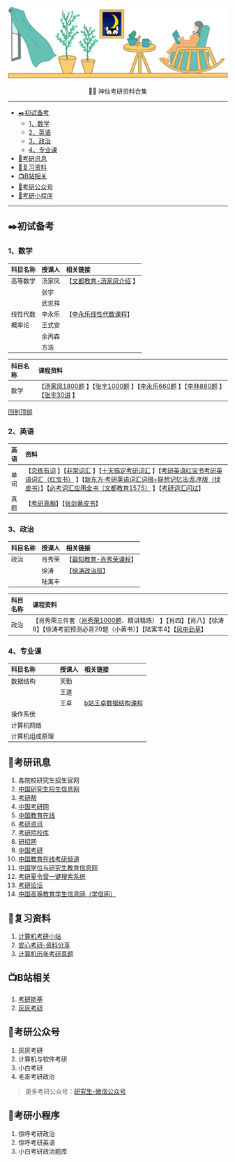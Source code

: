 ![2022一定上岸](https://github.com/WangRongsheng/2022-sources/blob/main/img/home.gif)

<p align="center"> 👨‍🎓 神仙考研资料合集</p>

---

- [✒️初试备考](#%EF%B8%8F初试备考)
  - [1、数学](#1数学)
  - [2、英语](#2英语)
  - [3、政治](#3政治)
  - [4、专业课](#4专业课)
- [📣考研讯息](#考研讯息)
- [📒复习资料](#复习资料)
- [📺B站相关](#B站相关)
- [📱考研公众号](#考研公众号)
- [📲考研小程序](#考研小程序)

---

## ✒️初试备考

### 1、数学

|科目名称|授课人|相关链接|
|:-|:-|:-|
|高等数学|汤家凤|【[文都教育-汤家凤介绍](https://www.wendu.com/teacher/kaoyan/ggk/shuxue/15.shtml) 】|
||张宇||
||武忠祥||
|线性代数|李永乐|【[李永乐线性代数课程](https://ke.qq.com/course/180163)】|
|概率论|王式安||
| | 余丙森| |
||方浩||

|科目名称|课程资料|
|:-|:-|
|数学|【[汤家凤1800题](https://s.taobao.com/search?q=%E8%80%83%E7%A0%941800) 】【[张宇1000题](https://s.taobao.com/search?q=%E5%BC%A0%E5%AE%871000%E9%A2%98) 】【[李永乐660题](https://s.taobao.com/search?q=%E8%80%83%E7%A0%94660) 】【[李林880题](https://s.taobao.com/search?q=%E6%9D%8E%E6%9E%97880%E9%A2%98) 】【[张宇30讲](https://s.taobao.com/search?q=%E5%BC%A0%E5%AE%87%E5%9F%BA%E7%A1%8030%E8%AE%B2) 】|

[回到顶部](#readme)

### 2、英语

|英语|资料|
|:-|:-|
|单词|【[恋练有词](https://s.taobao.com/search?q=%E6%81%8B%E7%BB%83%E6%9C%89%E8%AF%8D) 】【[非常词汇](https://s.taobao.com/search?q=%E9%9D%9E%E5%B8%B8%E8%AF%8D%E6%B1%87) 】【[十天搞定考研词汇](https://s.taobao.com/search?q=%E5%8D%81%E5%A4%A9%E6%90%9E%E5%AE%9A%E8%80%83%E7%A0%94%E8%AF%8D%E6%B1%87) 】【[考研英语红宝书考研英语词汇（红宝书）](https://s.taobao.com/search?q=%E8%80%83%E7%A0%94%E8%8B%B1%E8%AF%AD%E7%BA%A2%E5%AE%9D%E4%B9%A6%E8%80%83%E7%A0%94%E8%8B%B1%E8%AF%AD%E8%AF%8D%E6%B1%87) 】【[新东方·考研英语词汇词根+联想记忆法:乱序版（绿皮书）](https://s.taobao.com/search?q=%E6%96%B0%E4%B8%9C%E6%96%B9%C2%B7%E8%80%83%E7%A0%94%E8%8B%B1%E8%AF%AD%E8%AF%8D%E6%B1%87%E8%AF%8D%E6%A0%B9%2B%E8%81%94%E6%83%B3%E8%AE%B0%E5%BF%86%E6%B3%95%3A%E4%B9%B1%E5%BA%8F%E7%89%88)】【[必考词汇应用全书（文都教育1575）](https://s.taobao.com/search?q=%E6%96%87%E9%83%BD%E6%95%99%E8%82%B2+1575) 】【[考研词汇闪过](https://s.taobao.com/search?q=%E8%80%83%E7%A0%94%E8%AF%8D%E6%B1%87%E9%97%AA%E8%BF%87)】|
|真题|【[考研真相](https://s.taobao.com/search?q=%E8%80%83%E7%A0%94%E7%9C%9F%E7%9B%B8)】【[张剑黄皮书](https://s.taobao.com/search?q=%E8%80%83%E7%A0%94%E9%BB%84%E7%9A%AE%E4%B9%A6)】|

### 3、政治

|科目名称|授课人|相关链接|
|:-|:-|:-|
|政治|肖秀荣|【[最知教育-肖秀荣课程](https://zuizhi.ke.qq.com/)】|
||徐涛|【[徐涛政治班](https://class.hujiang.com/18389713/intro)】|
||陆寓丰||

|科目名称|课程资料|
|:-|:-|
|政治|【肖秀荣三件套（[肖秀荣1000题](https://s.taobao.com/search?q=%E8%82%96%E7%A7%80%E8%8D%A31000%E9%A2%98)、精讲精练） 】【肖四】【肖八】【徐涛8】【徐涛考前预测必背20题（小黄书）】【陆寓丰4】【[风中劲草](https://s.taobao.com/search?q=%E9%A3%8E%E4%B8%AD%E5%8A%B2%E8%8D%89)】|

### 4、专业课

|科目名称|授课人|相关链接|
|:-|:-|:-|
|数据结构|天勤||
||王道||
||王卓|[b站王卓数据结构课程](https://space.bilibili.com/40323036/)|
|操作系统|||
|计算机网络|||
|计算机组成原理|||

## 📣考研讯息

1. 各院校研究生招生官网
2. <a href="https://yz.chsi.com.cn/">中国研究生招生信息网</a>
3. <a href="http://www.kaoyan.com/">考研帮</a>
4. <a href="http://www.chinakaoyan.com/">中国考研网</a>
5. <a href="http://www.eol.cn/">中国教育在线</a>
6. <a href="http://www.eol.cn/e_ky/zt/common/kylc/pc.shtml">考研资讯</a>
7. <a href="https://yz.chsi.com.cn/sch/">考研院校库</a>
8. <a href="https://yz.chsi.com.cn/kyinfo/">研招网</a>
9. <a href="http://www.cnky.net/">中国考研</a>
10. <a href="http://kaoyan.eol.cn/">中国教育在线考研频道</a>
11. <a href="http://www.cdgdc.edu.cn/">中国学位与研究生教育信息网</a>
12. <a href="https://www.baoyantong.cn/xlysearch/">考研夏令营一键搜索系统</a>
13. <a href="http://bbs.kaoyan.com/">考研论坛</a>
14. [中国高等教育学生信息网（学信网）](https://www.chsi.com.cn/)

## 📒复习资料

1. [计算机考研小站](https://www.88pu.top/)
2. [安心考研-资料分享](http://axky.ys168.com/)
3. [计算机历年考研真题](https://github.com/csseky/cskaoyan)

## 📺B站相关

1. [考研斯基](https://space.bilibili.com/431748468/)
2. [灰灰考研](https://space.bilibili.com/102003312/)

## 📱考研公众号

1. 灰灰考研
2. 计算机与软件考研
3. 小白考研
4. 毛哥考研政治

> 更多考研公众号：[研究生-微信公众号](https://github.com/WangRongsheng/for-Graduate_student)

## 📲考研小程序

1. 惊呼考研政治
2. 惊呼考研英语
3. 小白考研政治题库




